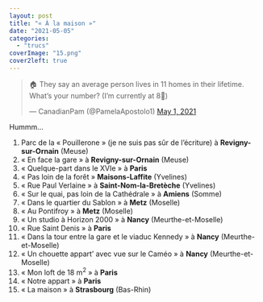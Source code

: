 ```yaml
---
layout: post
title: "« À la maison »"
date: "2021-05-05"
categories: 
  - "trucs"
coverImage: "15.png"
cover2left: true
---
```


<blockquote class="twitter-tweet"><p dir="ltr" lang="en">🏠 They say an average person lives in 11 homes in their lifetime. What’s your number? (I’m currently at 8🤪)</p>— CanadianPam (@PamelaApostolo1) <a href="https://twitter.com/PamelaApostolo1/status/1388584053666889736?ref_src=twsrc%5Etfw">May 1, 2021</a></blockquote>

Hummm...

1. Parc de la « Pouillerone » (je ne suis pas sûr de l’écriture) à **Revigny-sur-Ornain** (Meuse)
2. « En face la gare » à **Revigny-sur-Ornain** (Meuse)
3. « Quelque-part dans le XVIe » à **Paris**
4. « Pas loin de la forêt » **Maisons-Laffite** (Yvelines)
5. « Rue Paul Verlaine » à **Saint-Nom-la-Bretèche** (Yvelines)
6. « Sur le quai, pas loin de la Cathédrale » à **Amiens** (Somme)
7. « Dans le quartier du Sablon » à **Metz** (Moselle)
8. « Au Pontifroy » à **Metz** (Moselle)
9. « Un studio à Horizon 2000 » à **Nancy** (Meurthe-et-Moselle)
10. « Rue Saint Denis » à **Paris**
11. « Dans la tour entre la gare et le viaduc Kennedy » à **Nancy** (Meurthe-et-Moselle)
12. « Un chouette appart’ avec vue sur le Caméo » à **Nancy** (Meurthe-et-Moselle)
13. « Mon loft de 18 m<sup>2</sup> » à **Paris**
14. « Notre appart » à **Paris**
15. « La maison » à **Strasbourg** (Bas-Rhin)
